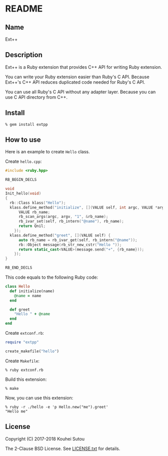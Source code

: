 # README

## Name

Ext++

## Description

Ext++ is a Ruby extension that provides C++ API for writing Ruby extension.

You can write your Ruby extension easier than Ruby's C API. Because
Ext++'s C++ API reduces duplicated code needed for Ruby's C API.

You can use all Ruby's C API without any adapter layer. Because you
can use C API directory from C++.

## Install

```console
% gem install extpp
```

## How to use

Here is an example to create `Hello` class.

Create `hello.cpp`:

```c++
#include <ruby.hpp>

RB_BEGIN_DECLS

void
Init_hello(void)
{
  rb::Class klass("Hello");
  klass.define_method("initialize", [](VALUE self, int argc, VALUE *argv) {
      VALUE rb_name;
      rb_scan_args(argc, argv, "1", &rb_name);
      rb_ivar_set(self, rb_intern("@name"), rb_name);
      return Qnil;
    });
  klass.define_method("greet", [](VALUE self) {
      auto rb_name = rb_ivar_get(self, rb_intern("@name"));
      rb::Object message(rb_str_new_cstr("Hello "));
      return static_cast<VALUE>(message.send("+", {rb_name}));
    });
}

RB_END_DECLS
```

This code equals to the following Ruby code:

```ruby
class Hello
  def initialize(name)
    @name = name
  end

  def greet
    "Hello " + @name
  end
end
```

Create `extconf.rb`:

```ruby
require "extpp"

create_makefile("hello")
```

Create `Makefile`:

```console
% ruby extconf.rb
```

Build this extension:

```console
% make
```

Now, you can use this extension:

```console
% ruby -r ./hello -e 'p Hello.new("me").greet'
"Hello me"
```

## License

Copyright (C) 2017-2018 Kouhei Sutou

The 2-Clause BSD License. See [LICENSE.txt](LICENSE.txt) for details.
